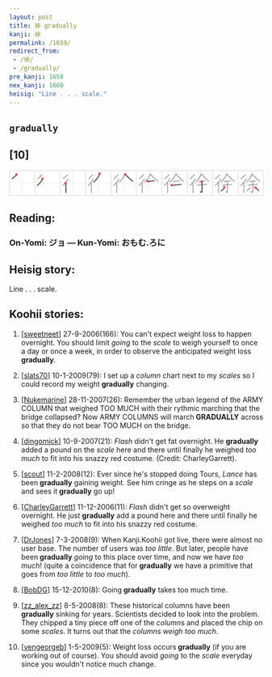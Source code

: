 ```yaml
---
layout: post
title: 徐 gradually
kanji: 徐
permalink: /1659/
redirect_from:
 - /徐/
 - /gradually/
pre_kanji: 1658
nex_kanji: 1660
heisig: "Line . . . scale."
---
```


## `gradually`

## [10]

<div class="stroke"><img src="../images/E5BE90.png" /></div>

## Reading:

### On-Yomi: ジョ &mdash; Kun-Yomi: おもむ.ろに

## Heisig story:

Line . . . scale.

## Koohii stories:

1) [<a href="http://kanji.koohii.com/profile/sweetneet">sweetneet</a>] 27-9-2006(166): You can&#039;t expect weight loss to happen overnight. You should limit <em>going</em> to the <em>scale</em> to weigh yourself to once a day or once a week, in order to observe the anticipated weight loss<strong> gradually</strong>.

2) [<a href="http://kanji.koohii.com/profile/slats70">slats70</a>] 10-1-2009(79): I set up a <em>column</em> chart next to my <em>scales</em> so I could record my weight<strong> gradually</strong> changing.

3) [<a href="http://kanji.koohii.com/profile/Nukemarine">Nukemarine</a>] 28-11-2007(26): Remember the urban legend of the ARMY COLUMN that weighed TOO MUCH with their rythmic marching that the bridge collapsed? Now ARMY COLUMNS will march<strong> GRADUALLY</strong> across so that they do not bear TOO MUCH on the bridge.

4) [<a href="http://kanji.koohii.com/profile/dingomick">dingomick</a>] 10-9-2007(21): <em>Flash</em> didn&#039;t get fat overnight. He <strong>gradually</strong> added a pound on the <em>scale</em> here and there until finally he weighed <em>too much</em> to fit into his snazzy red costume. (Credit: CharleyGarrett).

5) [<a href="http://kanji.koohii.com/profile/scout">scout</a>] 11-2-2008(12): Ever since he&#039;s stopped doing Tours, <em>Lance</em> has been<strong> gradually</strong> gaining weight. See him cringe as he steps on a <em>scale</em> and sees it<strong> gradually</strong> go up!

6) [<a href="http://kanji.koohii.com/profile/CharleyGarrett">CharleyGarrett</a>] 11-12-2006(11): <em>Flash</em> didn&#039;t get so overweight overnight. He just <strong>gradually</strong> add a pound here and there until finally he weighed <em>too much</em> to fit into his snazzy red costume.

7) [<a href="http://kanji.koohii.com/profile/DrJones">DrJones</a>] 7-3-2008(9): When Kanji.Koohii got live, there were almost no user base. The number of users was <em>too little</em>. But later, people have been<strong> gradually</strong> <em>going</em> to this place over time, and now we have <em>too much</em>! (quite a coincidence that for<strong> gradually</strong> we have a primitive that goes from <em>too little</em> to <em>too much</em>).

8) [<a href="http://kanji.koohii.com/profile/BobDG">BobDG</a>] 15-12-2010(8): Going<strong> gradually</strong> takes too much time.

9) [<a href="http://kanji.koohii.com/profile/zz_alex_zz">zz_alex_zz</a>] 8-5-2008(8): These historical columns have been <strong>gradually</strong> sinking for years. Scientists decided to look into the problem. They chipped a tiny piece off one of the <em>column</em>s and placed the chip on some <em>scales</em>. It turns out that the <em>columns</em> <em>weigh too much</em>.

10) [<a href="http://kanji.koohii.com/profile/vengeorgeb">vengeorgeb</a>] 1-5-2009(5): Weight loss occurs<strong> gradually</strong> (if you are working out of course). You should avoid <em>going</em> to the <em>scale</em> everyday since you wouldn&#039;t notice much change.
